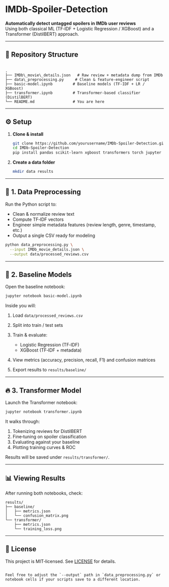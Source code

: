 
# IMDb‑Spoiler‑Detection

**Automatically detect untagged spoilers in IMDb user reviews**  
Using both classical ML (TF‑IDF + Logistic Regression / XGBoost) and a Transformer (DistilBERT) approach.

---

## 📁 Repository Structure

```

.
├── IMDb\_movie\_details.json   # Raw review + metadata dump from IMDb
├── data\_preprocessing.py     # Clean & feature‑engineer script
├── basic-model.ipynb         # Baseline models (TF‑IDF + LR / XGBoost)
├── transformer.ipynb         # Transformer‑based classifier (DistilBERT)
└── README.md                 # You are here

````

---

## ⚙️ Setup

1. **Clone & install**  
   ```bash
   git clone https://github.com/yourusername/IMDb‑Spoiler‑Detection.git
   cd IMDb‑Spoiler‑Detection
   pip install pandas scikit-learn xgboost transformers torch jupyter matplotlib


2. **Create a data folder**

   ```bash
   mkdir data results
   ```

---

## 🧹 1. Data Preprocessing

Run the Python script to:

* Clean & normalize review text
* Compute TF‑IDF vectors
* Engineer simple metadata features (review length, genre, timestamp, etc.)
* Output a single CSV ready for modeling

```bash
python data_preprocessing.py \
  --input IMDb_movie_details.json \
  --output data/processed_reviews.csv
```

---

## 🤖 2. Baseline Models

Open the baseline notebook:

```bash
jupyter notebook basic-model.ipynb
```

Inside you will:

1. Load `data/processed_reviews.csv`
2. Split into train / test sets
3. Train & evaluate:

   * Logistic Regression (TF‑IDF)
   * XGBoost (TF‑IDF + metadata)
4. View metrics (accuracy, precision, recall, F1) and confusion matrices
5. Export results to `results/baseline/`

---

## 🔥 3. Transformer Model

Launch the Transformer notebook:

```bash
jupyter notebook transformer.ipynb
```

It walks through:

1. Tokenizing reviews for DistilBERT
2. Fine‑tuning on spoiler classification
3. Evaluating against your baseline
4. Plotting training curves & ROC

Results will be saved under `results/transformer/`.

---

## 📊 Viewing Results

After running both notebooks, check:

```
results/
├── baseline/
│   ├── metrics.json
│   └── confusion_matrix.png
└── transformer/
    ├── metrics.json
    └── training_loss.png
```

---

## 📝 License

This project is MIT‑licensed. See [LICENSE](LICENSE) for details.

```

Feel free to adjust the `--output` path in `data_preprocessing.py` or notebook cells if your scripts save to a different location.
```
